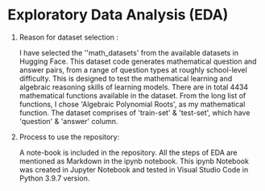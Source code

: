 # Exploratory Data Analysis (EDA)
  
 1. Reason for dataset selection :

    I have selected the ''math_datasets' from the available datasets in Hugging Face. This dataset code generates mathematical question and answer pairs, from a range of 
    question types at roughly school-level difficulty. This is designed to test the mathematical learning and algebraic reasoning skills of learning models. There are in
    total 4434 mathematical functions available in the dataset. From the long list of functions, I chose 'Algebraic Polynomial Roots', as my mathematical function. The 
    dataset comprises of 'train-set' & 'test-set', which have 'question' & 'answer' column. 
    
 2. Process to use the repository:
    
    A note-book is included in the repository. All the steps of EDA are mentioned as Markdown in the ipynb notebook. This ipynb Notebook was 
    created in Jupyter Notebook and tested in Visual Studio Code in Python 3.9.7 version.     
         
                  
        
              
